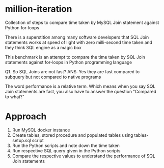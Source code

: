 # million-iteration
Collection of steps to compare time taken by MySQL Join statement against Python for-loops

There is a superstition among many software developers that SQL Join statements works at speed of light with zero milli-second time taken and they think SQL engine as a magic box

This benchmark is an attempt to compare the time taken by SQL Join statements against for-loops in Python programming language

Q1. So SQL Joins are not fast? 
ANS: Yes they are fast compared to subquery but not compared to native programs

The word performance is a relative term. Which means when you say SQL Join statements are fast, you also have to answer the question "Compared to what?"

# Approach
1. Run MySQL docker instance
2. Create tables, stored procedure and populated tables using tables-setup.sql script
3. Run the Python scripts and note down the time taken
4. Run respective SQL query given in the Python scripts
5. Compare the respective values to understand the performance of SQL Join statements
